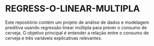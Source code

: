 # REGRESS-O-LINEAR-MULTIPLA
Este repositório contém um projeto de análise de dados e modelagem preditiva usando regressão linear múltipla para prever o consumo de cerveja. O objetivo principal é entender a relação entre o consumo de cerveja e três variáveis explicativas relevantes.
